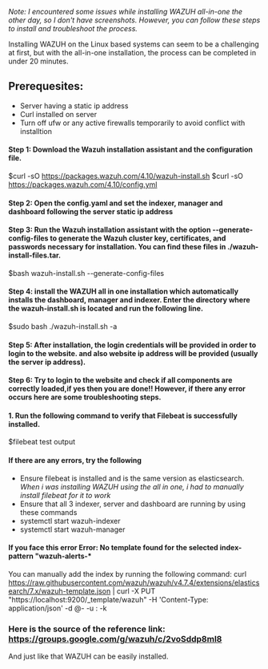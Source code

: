 *Note: I encountered some issues while installing WAZUH all-in-one the other day, so I don't have screenshots. However, you can follow these steps to install and troubleshoot the process.* 

Installing WAZUH on the Linux based systems can seem to be a challenging at first, but with the all-in-one installation, the process can be completed in under 20 minutes.


## Prerequesites: 
- Server having a static ip address
- Curl installed on server
- Turn off ufw or any active firewalls temporarily to avoid conflict with installtion

#### Step 1: Download the Wazuh installation assistant and the configuration file.
$curl -sO https://packages.wazuh.com/4.10/wazuh-install.sh
$curl -sO https://packages.wazuh.com/4.10/config.yml

#### Step 2: Open the config.yaml and set the indexer, manager and dashboard <ip-address> following the server static ip address

#### Step 3: Run the Wazuh installation assistant with the option --generate-config-files to generate the Wazuh cluster key, certificates, and passwords necessary for installation. You can find these files in ./wazuh-install-files.tar.

$bash wazuh-install.sh --generate-config-files

#### Step 4: install the WAZUH all in one installation which automatically installs the dashboard, manager and indexer. Enter the directory where the wazuh-install.sh is located and run the following line.

$sudo bash ./wazuh-install.sh -a

#### Step 5: After installation, the login credentials will be provided in order to login to the website. and also website ip address will be provided (usually the server ip address). 

#### Step 6: Try to login to the website and check if all components are correctly loaded,if yes then you are done!! However, if there any error occurs here are some troubleshooting steps.

#### 1. Run the following command to verify that Filebeat is successfully installed. 
$filebeat test output

#### If there are any errors, try the following
- Ensure filebeat is installed and is the same version as elasticsearch. *When i was installing WAZUH using the all in one, i had to manually install filebeat for it to work*
- Ensure that all 3 indexer, server and dashboard are running by using these commands
- systemctl start wazuh-indexer
- systemctl start wazuh-manager

#### If you face this error Error: No template found for the selected index-pattern "wazuh-alerts-*
You can  manually add the index by running the following command:
curl https://raw.githubusercontent.com/wazuh/wazuh/v4.7.4/extensions/elasticsearch/7.x/wazuh-template.json | curl -X PUT "https://localhost:9200/_template/wazuh" -H 'Content-Type: application/json' -d @- -u <user>:<password> -k  

### Here is the source of the reference link: https://groups.google.com/g/wazuh/c/2voSddp8ml8

And just like that WAZUH can be easily installed. 






